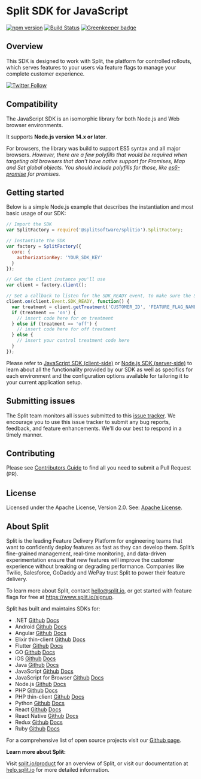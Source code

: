 # Split SDK for JavaScript

[![npm version](https://badge.fury.io/js/%40splitsoftware%2Fsplitio.svg)](https://badge.fury.io/js/%40splitsoftware%2Fsplitio) [![Build Status](https://github.com/splitio/javascript-client/actions/workflows/ci-cd.yml/badge.svg)](https://github.com/splitio/javascript-client/actions/workflows/ci-cd.yml) [![Greenkeeper badge](https://badges.greenkeeper.io/splitio/javascript-client.svg)](https://greenkeeper.io/)

## Overview
This SDK is designed to work with Split, the platform for controlled rollouts, which serves features to your users via feature flags to manage your complete customer experience.

[![Twitter Follow](https://img.shields.io/twitter/follow/splitsoftware.svg?style=social&label=Follow&maxAge=1529000)](https://twitter.com/intent/follow?screen_name=splitsoftware)

## Compatibility
The JavaScript SDK is an isomorphic library for both Node.js and Web browser environments.

It supports **Node.js version 14.x or later**.

For browsers, the library was build to support ES5 syntax and all major browsers. *However, there are a few polyfills that would be required when targeting old browsers that don't have native support for Promises, Map and Set global objects. You should include polyfills for those, like [es6-promise](https://github.com/stefanpenner/es6-promise) for promises.*

## Getting started
Below is a simple Node.js example that describes the instantiation and most basic usage of our SDK:
```javascript
// Import the SDK
var SplitFactory = require('@splitsoftware/splitio').SplitFactory;

// Instantiate the SDK
var factory = SplitFactory({
  core: {
    authorizationKey: 'YOUR_SDK_KEY'
  }
});

// Get the client instance you'll use
var client = factory.client();

// Set a callback to listen for the SDK_READY event, to make sure the SDK is properly loaded before asking for a treatment
client.on(client.Event.SDK_READY, function() {
  var treatment = client.getTreatment('CUSTOMER_ID', 'FEATURE_FLAG_NAME');
  if (treatment == 'on') {
    // insert code here for on treatment
  } else if (treatment == 'off') {
    // insert code here for off treatment
  } else {
    // insert your control treatment code here
  }
});
```

Please refer to [JavaScript SDK (client-side)](https://developer.harness.io/docs/feature-management-experimentation/sdks-and-infrastructure/client-side-sdks/javascript-sdk/) or [Node.js SDK (server-side)](https://developer.harness.io/docs/feature-management-experimentation/sdks-and-infrastructure/server-side-sdks/nodejs-sdk/) to learn about all the functionality provided by our SDK as well as specifics for each environment and the configuration options available for tailoring it to your current application setup.

## Submitting issues
The Split team monitors all issues submitted to this [issue tracker](https://github.com/splitio/javascript-client/issues). We encourage you to use this issue tracker to submit any bug reports, feedback, and feature enhancements. We'll do our best to respond in a timely manner.

## Contributing
Please see [Contributors Guide](CONTRIBUTORS-GUIDE.md) to find all you need to submit a Pull Request (PR).

## License
Licensed under the Apache License, Version 2.0. See: [Apache License](http://www.apache.org/licenses/).

## About Split

Split is the leading Feature Delivery Platform for engineering teams that want to confidently deploy features as fast as they can develop them. Split’s fine-grained management, real-time monitoring, and data-driven experimentation ensure that new features will improve the customer experience without breaking or degrading performance. Companies like Twilio, Salesforce, GoDaddy and WePay trust Split to power their feature delivery.

To learn more about Split, contact hello@split.io, or get started with feature flags for free at https://www.split.io/signup.

Split has built and maintains SDKs for:


* .NET [Github](https://github.com/splitio/dotnet-client) [Docs](https://developer.harness.io/docs/feature-management-experimentation/sdks-and-infrastructure/server-side-sdks/net-sdk/)
* Android [Github](https://github.com/splitio/android-client) [Docs](https://developer.harness.io/docs/feature-management-experimentation/sdks-and-infrastructure/client-side-sdks/android-sdk/)
* Angular [Github](https://github.com/splitio/angular-sdk-plugin) [Docs](https://developer.harness.io/docs/feature-management-experimentation/sdks-and-infrastructure/client-side-sdks/angular-utilities/)
* Elixir thin-client [Github](https://github.com/splitio/elixir-thin-client) [Docs](https://developer.harness.io/docs/feature-management-experimentation/sdks-and-infrastructure/server-side-sdks/elixir-thin-client-sdk/)
* Flutter [Github](https://github.com/splitio/flutter-sdk-plugin) [Docs](https://developer.harness.io/docs/feature-management-experimentation/sdks-and-infrastructure/client-side-sdks/flutter-plugin/)
* GO [Github](https://github.com/splitio/go-client) [Docs](https://developer.harness.io/docs/feature-management-experimentation/sdks-and-infrastructure/server-side-sdks/go-sdk/)
* iOS [Github](https://github.com/splitio/ios-client) [Docs](https://developer.harness.io/docs/feature-management-experimentation/sdks-and-infrastructure/client-side-sdks/ios-sdk/)
* Java [Github](https://github.com/splitio/java-client) [Docs](https://developer.harness.io/docs/feature-management-experimentation/sdks-and-infrastructure/server-side-sdks/java-sdk/)
* JavaScript [Github](https://github.com/splitio/javascript-client) [Docs](https://developer.harness.io/docs/feature-management-experimentation/sdks-and-infrastructure/client-side-sdks/javascript-sdk/)
* JavaScript for Browser [Github](https://github.com/splitio/javascript-browser-client) [Docs](https://developer.harness.io/docs/feature-management-experimentation/sdks-and-infrastructure/client-side-sdks/browser-sdk/)
* Node.js [Github](https://github.com/splitio/javascript-client) [Docs](https://developer.harness.io/docs/feature-management-experimentation/sdks-and-infrastructure/server-side-sdks/nodejs-sdk/)
* PHP [Github](https://github.com/splitio/php-client) [Docs](https://developer.harness.io/docs/feature-management-experimentation/sdks-and-infrastructure/server-side-sdks/php-sdk/)
* PHP thin-client [Github](https://github.com/splitio/php-thin-client) [Docs](https://developer.harness.io/docs/feature-management-experimentation/sdks-and-infrastructure/server-side-sdks/php-thin-client-sdk/)
* Python [Github](https://github.com/splitio/python-client) [Docs](https://developer.harness.io/docs/feature-management-experimentation/sdks-and-infrastructure/server-side-sdks/python-sdk/)
* React [Github](https://github.com/splitio/react-client) [Docs](https://developer.harness.io/docs/feature-management-experimentation/sdks-and-infrastructure/client-side-sdks/react-sdk/)
* React Native [Github](https://github.com/splitio/react-native-client) [Docs](https://developer.harness.io/docs/feature-management-experimentation/sdks-and-infrastructure/client-side-sdks/react-native-sdk/)
* Redux [Github](https://github.com/splitio/redux-client) [Docs](https://developer.harness.io/docs/feature-management-experimentation/sdks-and-infrastructure/client-side-sdks/redux-sdk/)
* Ruby [Github](https://github.com/splitio/ruby-client) [Docs](https://developer.harness.io/docs/feature-management-experimentation/sdks-and-infrastructure/server-side-sdks/ruby-sdk/)

For a comprehensive list of open source projects visit our [Github page](https://github.com/splitio?utf8=%E2%9C%93&query=%20only%3Apublic%20).

**Learn more about Split:**

Visit [split.io/product](https://www.split.io/product) for an overview of Split, or visit our documentation at [help.split.io](https://help.split.io) for more detailed information.
